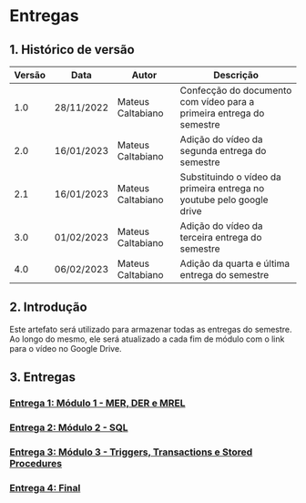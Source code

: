 # Entregas

## 1. Histórico de versão

| Versão | Data  | Autor             | Descrição                                                        |
| ------ | ----- | ----------------- | ---------------------------------------------------------------- |
| 1.0    | 28/11/2022 | Mateus Caltabiano | Confecção do documento com vídeo para a primeira entrega do semestre |
| 2.0    | 16/01/2023 | Mateus Caltabiano | Adição do vídeo da segunda entrega do semestre |
| 2.1    | 16/01/2023 | Mateus Caltabiano | Substituindo o vídeo da primeira entrega no youtube pelo google drive |
| 3.0    | 01/02/2023 | Mateus Caltabiano | Adição do vídeo da terceira entrega do semestre |
| 4.0    | 06/02/2023 | Mateus Caltabiano | Adição da quarta e última entrega do semestre |

## 2. Introdução

<p>
    Este artefato será utilizado para armazenar todas as entregas do semestre. Ao longo do mesmo, ele será atualizado a cada fim de módulo com o link para o vídeo no Google Drive.
</p>

## 3. Entregas

### [Entrega 1: Módulo 1 - MER, DER e MREL](https://drive.google.com/file/d/1V-FCVDM-pCeQeQRTfItaiC_irD_m6qt4/view?usp=share_link)
### [Entrega 2: Módulo 2 - SQL](https://drive.google.com/file/d/1t7XUd75hVizmPXebVRq88LSj74Tl42TF/view?usp=share_link)
### [Entrega 3: Módulo 3 - Triggers, Transactions e Stored Procedures](https://drive.google.com/file/d/1LEEsduF1iJdz289DoCHLEWTEemRqXKMO/view?usp=share_link)
### [Entrega 4: Final](https://drive.google.com/file/d/1hEGWdBpD32VDRUrXhMEluusYSsLw_aTY/view?usp=share_link)
